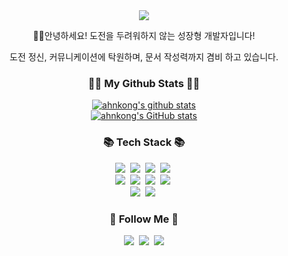 <div align="center">
  <img src="https://capsule-render.vercel.app/api?type=Cylinder&color=auto&height=150&section=header&text=👩🏻‍💻ahn%20coco🙊&fontSize=50" />
  <p>🤚🏻안녕하세요! 도전을 두려워하지 않는 성장형 개발자입니다!<br>
  <p>도전 정신, 커뮤니케이션에 탁원하며, 문서 작성력까지 겸비 하고 있습니다.<br>
    
  <h3 align="center">👩‍💻 My Github Stats 👩‍💻</h3>

  [![ahnkong's github stats](https://github-readme-stats.vercel.app/api/top-langs/?username=ahnkong&show_icons=true&hide_border=true&title_color=004386&icon_color=004386&layout=compact)](https://github.com/ahnkong)
  <br>
   [![ahnkong's GitHub stats](https://github-readme-stats.vercel.app/api?username=ahnkong&hide_title=true&show_icons=true&include_all_commits=true&disable_animations=true&theme=vue)](https://github.com/anuraghazra/github-readme-stats)

  
  <h3 align="center">📚 Tech Stack 📚</h3>
  <p align="center">
    <img src="https://img.shields.io/badge/Java-007396?style=flat-square&logo=Java&logoColor=white"/></a>&nbsp
    <img src="https://img.shields.io/badge/Javascript-ffb13b?style=flat-square&logo=javascript&logoColor=white"/></a>&nbsp 
    <img src="https://img.shields.io/badge/CSS-46BD7B?style=flat-square&logo=css3&logoColor=white"/></a>&nbsp;
    <img src="https://img.shields.io/badge/HTML-0A82FF?style=flat-square&logo=html5&logoColor=white"/></a>&nbsp;
    <br>
    <img src="https://img.shields.io/badge/Spring-6DB33F?style=flat-square&logo=Spring&logoColor=white"/></a>&nbsp
    <img src="https://img.shields.io/badge/SpringBoot-6DB33F?style=flat-square&logo=SpringBoot&logoColor=white"/></a>&nbsp 
    <img src="https://img.shields.io/badge/Node.js-339933?style=flat-square&logo=Node.js&logoColor=white"/></a>&nbsp
    <img src="https://img.shields.io/badge/React-232F3E?style=flat-square&logo=React&logoColor=white"/></a>&nbsp
    <br>
    <img src="https://img.shields.io/badge/Aws-232F3E?style=flat-square&logo=Aws&logoColor=white"/></a>&nbsp 
    <img src="https://img.shields.io/badge/Oracledb-FF0043?style=flat-square&logo=Oracle&logoColor=white"/></a>&nbsp 
  </p>

  <h3 align="center">🌈 Follow Me 🌈</h3>
  <p align="center">
    <a href="https://velog.io/@hyeinisfree"><img src="https://img.shields.io/badge/Tech%20Blog-11B48A?style=flat-square&logo=Vimeo&logoColor=white&link=https://velog.io/@hyeinisfree"/></a>&nbsp
    <a href="https://www.instagram.com/dev.dobby/"><img src="https://img.shields.io/badge/Instagram-E4405F?style=flat-square&logo=Instagram&logoColor=white&link=https://www.instagram.com/hye_inisfree/"/></a>&nbsp
    <a href="mailto:kimhyein7110@gmail.com"><img src="https://img.shields.io/badge/Gmail-d14836?style=flat-square&logo=Gmail&logoColor=white&link=kimhyein7110@gmail.com"/></a>
  </p>
</div>
